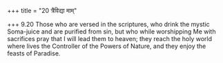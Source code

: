 +++
title = "20 त्रैविद्या माम्"

+++
9.20 Those who are versed in the scriptures, who drink the mystic
Soma-juice and are purified from sin, but who while worshipping Me with
sacrifices pray that I will lead them to heaven; they reach the holy
world where lives the Controller of the Powers of Nature, and they enjoy
the feasts of Paradise.
